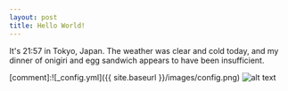 ```yaml
---
layout: post
title: Hello World!
---
```


It's 21:57 in Tokyo, Japan. The weather was clear and cold today, and my dinner of onigiri and egg sandwich appears to have been insufficient.

[comment]:![_config.yml]({{ site.baseurl }}/images/config.png)
![alt text](https://isitveganjapan.files.wordpress.com/2013/08/seaweed-onigiri-contains-bonito-family-mart.jpg)
